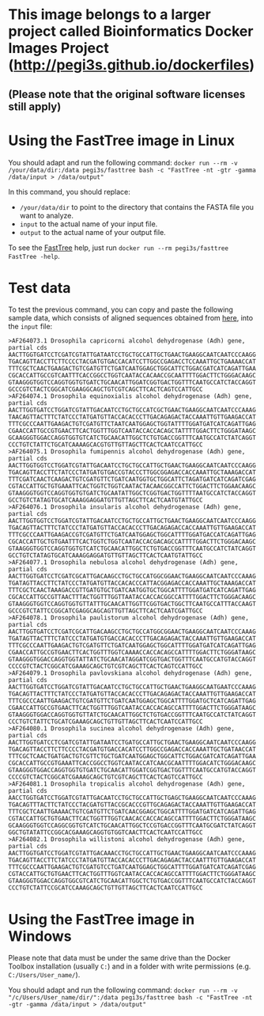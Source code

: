 # This image belongs to a larger project called Bioinformatics Docker Images Project (http://pegi3s.github.io/dockerfiles)
## (Please note that the original software licenses still apply)

# Using the FastTree image in Linux
You should adapt and run the following command: `docker run --rm -v /your/data/dir:/data pegi3s/fasttree bash -c "FastTree -nt -gtr -gamma /data/input > /data/output"`

In this command, you should replace:
- `/your/data/dir` to point to the directory that contains the FASTA file you want to analyze.
- `input` to the actual name of your input file.
- `output` to the actual name of your output file.

To see the [FastTree](http://www.microbesonline.org/fasttree) help, just run `docker run --rm pegi3s/fasttree FastTree -help`.

# Test data
To test the previous command, you can copy and paste the following sample data, which consists of aligned sequences obtained from [here](https://www.ncbi.nlm.nih.gov/popset/8102039?report=fasta), into the `input` file:
```
>AF264073.1 Drosophila capricorni alcohol dehydrogenase (Adh) gene, partial cds
AACTTGGTGATCCTCGATCGTATTGATAATCCTGCTGCCATTGCTGAACTGAAGGCAATCAATCCCAAGG
TGACAGTTACCTTCTTCCCCTACGATGTGACCACATCCTTGGCCGAGACCTCCAAATTGCTGAAAACCAT
TTTCGCTCAACTGAAGACTGTCGATGTTCTGATCAATGGAGCTGGCATTCTGGACGATCATCAGATTGAA
CGCACCATTGCCGTCAATTTCACCGGCCTGGTCAATACCACAACCGCAATTTTGGACTTCTGGGACAAGC
GTAAGGGTGGTCCAGGTGGTGTGATCTGCAACATTGGATCGGTGACTGGTTTCAATGCCATCTACCAGGT
GCCCGTCTACTCGGCATCGAAGGCAGCTGTCGTCAGCTTCACTCAGTCCATTGCC
>AF264074.1 Drosophila equinoxialis alcohol dehydrogenase (Adh) gene, partial cds
AACTTGGTGATCCTGGATCGTATTGACAATCCTGCTGCCATCGCTGAACTGAAGGCAATCAATCCCAAAG
TAACAGTTACTTTCTATCCCTATGATGTTACCACACCCTTGACAGAGACTACCAAATTGTTGAAGACCAT
TTTCGCCCAATTGAAGACTGTCGATGTTCTAATCAATGGAGCTGGTATTTTGGATGATCATCAGATTGAG
CGAACCATTGCCGTGAACTTCACTGGTTTGGTCAATACCACCACAGCTATTTTGGACTTCTGGGATAAGC
GCAAGGGTGGACCAGGTGGTGTCATCTGCAACATTGGCTCTGTGACCGGTTTCAATGCCATCTATCAGGT
CCCTGTCTATTCTGCATCAAAAGCACGTGTTGTTAGCTTCACTCAATCCATTGCC
>AF264075.1 Drosophila fumipennis alcohol dehydrogenase (Adh) gene, partial cds
AACTTGGTGGTCCTGGATCGTATTGACAATCCTGCTGCCATTGCTGAACTGAAGGCAATCAATCCCAAGG
TGACAGTTACCTTCTATCCCTATGATGTGACCGTACCCTTGGCGGAGACCACCAAATTGCTAAAGACCAT
TTTCGATCAACTCAAGACTGTCGATGTTCTGATCAATGGTGCTGGCATTCTAGATGATCATCAGATCGAG
CGTACCATTGCTGTGAAATTCACTGGTCTGGTCAATACTACAACGGCCATTCTGGACTTCTGGAACAAGC
GTAAGGGTGGTCCAGGTGGTGTGATCTGCAATATTGGCTCGGTGACTGGTTTTAATGCCATCTACCAGGT
GCCTGTCTATAGTGCATCAAAGGAGGATGTTGTTAGCTTCACTCAATGTATTGCC
>AF264076.1 Drosophila insularis alcohol dehydrogenase (Adh) gene, partial cds
AACTTGGTGGTCCTGGATCGTATTGACAATCCTGCTGCCATTGCTGAACTGAAGGCAATCAATCCCAAGG
TGACAGTTACTTTCTATCCCTATGATGTTACCACACCCTTGACAGAGACCACCAAATTGTTGAAGACCAT
TTTCGCCCAATTGAAGACCGTCGATGTTCTGATCAATGGAGCTGGCATTTTGGATGACCATCAGATTGAG
CGCACCATTGCTGTGAATTTCACTGGTCTGGTCAATACCACGACAGCCATTTTGGACTTCTGGGACAAGC
GTAAGGGTGGTCCAGGTGGTGTCATCTGCAACATTGGCTCTGTGACCGGTTTCAATGCCATCTATCAGGT
GCCTGTCTATAGTGCATCAAAGGAGGATGTTGTTAGCTTCACTCAATGTATTGCC
>AF264077.1 Drosophila nebulosa alcohol dehydrogenase (Adh) gene, partial cds
AACTTGGTGATCCTCGATCGCATTGACAAGCCTGCTGCCATGGCGGAACTGAAGGCAATCAATCCCAAAG
TGATAGTTACCTTCTATCCCTATGATGTTACCACACCCATTACGGAGACCACCAAATTGCTAAAGACCAT
TTTCGCTCAACTAAAGACCGTTGATGTGCTGATCAATGGTGCTGGCATTTTGGATGATCATCAGATTGAG
CGCACCATTGCCGTTAACTTTACTGGTTTGGTTAATACCACCACGGCCATTTTGGACTTCTGGGACAAGC
GTAAGGGTGGTCCAGGTGGTGTTATTTGCAACATTGGTTCGGTGACTGGCTTCAATGCCATTTACCAAGT
GCCCGTCTATTCCGGCATCGAGGCAGCAGTTGTTAGCTTCACTCAATCGATTGCC
>AF264078.1 Drosophila paulistorum alcohol dehydrogenase (Adh) gene, partial cds
AACTTGGTGATCCTCGATCGCATTGACAAGCCTGCTGCCATGGCGGAACTGAAGGCAATCAATCCCAAAG
TGATAGTTACTTTCTATCCCTATGATGTGACCACACCCTTGACAGAGACTACCAAATTGTTGAAGACCAT
TTTCGCCCAATTGAAGACTGTCGATGTTCTGATCAATGGAGCTGGCATTTTGGATGATCATCAGATTGAG
CGAACCATTGCCGTGAACTTCACTGGTTTGGTCAAAACCACCACAGCCATTTTGGACTTCTGGGATAAGC
GTAAGGGTGGACCAGGTGGTATTATCTGCAACATAGGATCGGTGACTGGTTTCAATGCCATGTACCAGGT
CCCCGTCTACTCGGCATCGAAAGCAGCTGTCGTCAGCTTCACTCAGTCCATTGCC
>AF264079.1 Drosophila pavlovskiana alcohol dehydrogenase (Adh) gene, partial cds
AACTTGGTGATCCTGGATCGTATTGACAATCCTGCTGCCATTGCTGAACTGAAGGCAATGAATCCCAAAG
TGACAGTTACTTTCTATCCCTATGATGTTACCACACCCTTGACAGAGACTACCAAATTGTTGAAGACCAT
TTTCGCCCAATTGAAGACTGTCGATGTTCTGATCAATGGAGCTGGCATTTTGGATGCTCATCAGATTGAG
CGAACCATTGCCGTGAACTTCACTGGTTTGGTCAATACCACCACAGCCATTTTGGACTTCTGGGATAAGC
GTAAGGGTGGACCAGGTGGTGTTATCTGCAACATTGGCTCTGTGACCGGTTTCAATGCCATCTATCAGGT
CCCTGTCTATTCTGCATCGAAAGCAGCTGTTGTTAGCTTCACTCAATCCATTGCC
>AF264080.1 Drosophila sucinea alcohol dehydrogenase (Adh) gene, partial cds
AACTTGGTGATCCTCGATCGTATTGATAATCCTGATGCCATTGCTGAACTGAAGGCAATCAATCCCAAGG
TGACAGTTACCTTCTTCCCCTACGATGTGACCACATCCTTGGCCGAGACCACCAAATTGCTGATAACCAT
TTTCGCTCAACTGATGACTGTCGTTCTGCTGATCAATGGAGCTGGCATTCTGGACGATCATCAGATTGAA
CGCACCATTGCCGTGAAATTCACCGGCCTGGTCAATACCATCAACGCAATTTTGGACATCTGGGACAAGC
GTAAGGGTGGACCAGGTGGTGTGATCTGCAACATTGGATCGGTGACTGGTTTCAATGCCATGTACCAGGT
CCCCGTCTACTCGGCATCGAAAGCAGCTGTCGTCAGCTTCACTCAGTCCATTGCC
>AF264081.1 Drosophila tropicalis alcohol dehydrogenase (Adh) gene, partial cds
AACCTGGTGATCCTGGATCGTATTGACAATCCTGCTGCCATTGCTGAGCTGAAGGCAATCAATCCCAAAG
TGACAGTTTACTTCTATCCCTACGATGTTACCGCACCCGTTGCAGAGACTACCAAATTGTTGAAGACCAT
TTTCGCTCAATTGAAAACTGTCGATGTTCTGATCAACGGAGCTGGCATTTTGGATGATCATCAGATTGAG
CGTACCATTGCTGTGAACTTCACTGGTTTGGTCAACACCACCACAGCCATTTTGGACTTCTGGGATAAGC
GCAAGGGTGGTCCAGGCGGTGTCATCTGCAACATTGGCTCCGTGACCGGTTTCAATGCGATCTATCAGGT
GGCTGTATATTCCGGCACGAAAGCAGGTGTGGTCAACTTCACTCAATCCATTGCC
>AF264082.1 Drosophila willistoni alcohol dehydrogenase (Adh) gene, partial cds
AACTTGGTGATCCTGGATCGTATTGACAAACCTGCTGCCATTGCTGAACTGAAGGCAATCAATCCCAAAG
TGACAGTTACCTTCTATCCCTATGATGTTACCACACCCTTGACAGAGACTACCAATTTGTTGAAGACCAT
TTTCGCCCAATTGAAGACTGTCGATGTCCTGATCAATGGAGCTGGCATTTTGGATGATCATCAGATCGAG
CGTACCATTGCTGTGAACTTCACTGGTTTGGTCAATACCACCACAGCCATTTTGGACTTCTGGGATAAGC
GTAAGGGTGGACCAGGTGGCGTCATCTGCAACATTGGCTCTGTGACCGGTTTCAATGCCATCTACCAGGT
CCCTGTCTATTCCGCATCCAAAGCAGCTGTTGTTAGCTTCACTCAATCCATTGCC
```

# Using the FastTree image in Windows

Please note that data must be under the same drive than the Docker Toolbox installation (usually `C:`) and in a folder with write permissions (e.g. `C:/Users/User_name/`).

You should adapt and run the following command: `docker run --rm -v "/c/Users/User_name/dir/":/data pegi3s/fasttree bash -c "FastTree -nt -gtr -gamma /data/input > /data/output"`
